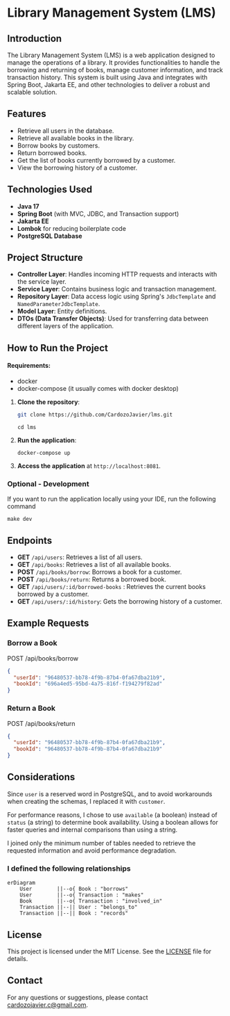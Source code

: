 # Library Management System (LMS)

## Introduction
The Library Management System (LMS) is a web application designed to manage the operations of a library. It provides functionalities to handle the borrowing and returning of books, manage customer information, and track transaction history. This system is built using Java and integrates with Spring Boot, Jakarta EE, and other technologies to deliver a robust and scalable solution.

## Features
- Retrieve all users in the database.
- Retrieve all available books in the library.
- Borrow books by customers.
- Return borrowed books.
- Get the list of books currently borrowed by a customer.
- View the borrowing history of a customer.

## Technologies Used
- **Java 17**
- **Spring Boot** (with MVC, JDBC, and Transaction support)
- **Jakarta EE**
- **Lombok** for reducing boilerplate code
- **PostgreSQL Database**

## Project Structure
- **Controller Layer**: Handles incoming HTTP requests and interacts with the service layer.
- **Service Layer**: Contains business logic and transaction management.
- **Repository Layer**: Data access logic using Spring's `JdbcTemplate` and `NamedParameterJdbcTemplate`.
- **Model Layer**: Entity definitions.
- **DTOs (Data Transfer Objects)**: Used for transferring data between different layers of the application.

## How to Run the Project

#### Requirements:
- docker
- docker-compose (it usually comes with docker desktop)

1. **Clone the repository**:
    ```bash
    git clone https://github.com/CardozoJavier/lms.git
   ```
   ```
   cd lms
    ```
2. **Run the application**:
    ```
    docker-compose up
    ```

4. **Access the application** at `http://localhost:8081`.

### Optional - Development
If you want to run the application locally using your IDE, run the following command
```
make dev
```


## Endpoints
- **GET** `/api/users`: Retrieves a list of all users.
- **GET** `/api/books`: Retrieves a list of all available books.
- **POST** `/api/books/borrow`: Borrows a book for a customer.
- **POST** `/api/books/return`: Returns a borrowed book.
- **GET** `/api/users/:id/borrowed-books` : Retrieves the current books borrowed by a customer.
- **GET** `/api/users/:id/history`: Gets the borrowing history of a customer.

## Example Requests

### Borrow a Book
POST /api/books/borrow
```json
{
  "userId": "96480537-bb78-4f9b-87b4-0fa67dba21b9",
  "bookId": "696a4ed5-95bd-4a75-816f-f194279f82ad"
}
```

### Return a Book
POST /api/books/return
```json
{
  "userId": "96480537-bb78-4f9b-87b4-0fa67dba21b9",
  "bookId": "96480537-bb78-4f9b-87b4-0fa67dba21b9"
}
```

## Considerations

Since `user` is a reserved word in PostgreSQL, and to avoid workarounds when creating the schemas, I replaced it with
`customer`.

For performance reasons, I chose to use `available` (a boolean) instead of `status` (a string) to determine book
availability. Using a boolean allows for faster queries and internal comparisons than using a string.

I joined only the minimum number of tables needed to retrieve the requested information and avoid performance
degradation.

### I defined the following relationships
```mermaid
erDiagram
    User        ||--o{ Book : "borrows"
    User        ||--o{ Transaction : "makes"
    Book        ||--o{ Transaction : "involved_in"
    Transaction ||--|| User : "belongs_to"
    Transaction ||--|| Book : "records"
 ```

## License
This project is licensed under the MIT License. See the [LICENSE](LICENSE) file for details.

## Contact
For any questions or suggestions, please contact [cardozojavier.c@gmail.com](mailto:your-email@example.com).
